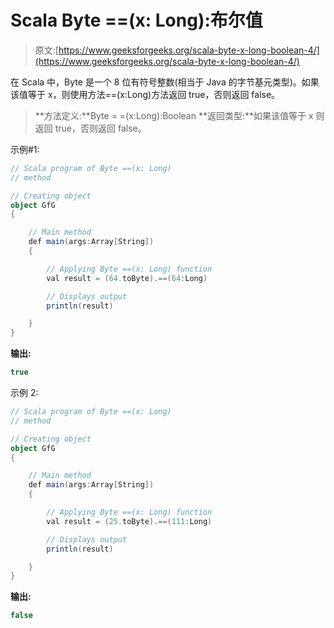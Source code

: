 # Scala Byte ==(x: Long):布尔值

> 原文:[https://www.geeksforgeeks.org/scala-byte-x-long-boolean-4/](https://www.geeksforgeeks.org/scala-byte-x-long-boolean-4/)

在 Scala 中，Byte 是一个 8 位有符号整数(相当于 Java 的字节基元类型)。如果该值等于 x，则使用方法==(x:Long)方法返回 true，否则返回 false。

> **方法定义:**Byte = =(x:Long):Boolean
> **返回类型:**如果该值等于 x 则返回 true，否则返回 false。

示例#1:

```scala
// Scala program of Byte ==(x: Long)
// method 

// Creating object 
object GfG 
{ 

    // Main method 
    def main(args:Array[String]) 
    { 

        // Applying Byte ==(x: Long) function 
        val result = (64.toByte).==(64:Long) 

        // Displays output 
        println(result) 

    } 
} 
```

**输出:**

```scala
true
```

示例 2:

```scala
// Scala program of Byte ==(x: Long)
// method 

// Creating object 
object GfG 
{ 

    // Main method 
    def main(args:Array[String]) 
    { 

        // Applying Byte ==(x: Long) function 
        val result = (25.toByte).==(111:Long) 

        // Displays output 
        println(result) 

    } 
} 
```

**输出:**

```scala
false
```